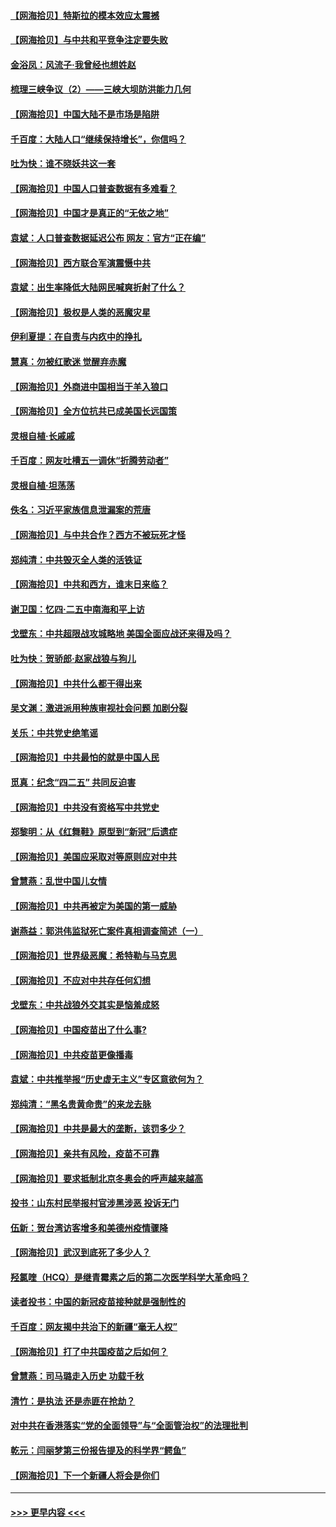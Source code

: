 #### [【网海拾贝】特斯拉的模本效应太震撼](../pages/nsc993/n12925626.md?t=05080901) 
#### [【网海拾贝】与中共和平竞争注定要失败](../pages/nsc993/n12923326.md?t=05080901) 
#### [金浴凤：风流子‧我曾经也想姓赵](../pages/nsc993/n12920911.md?t=05080901) 
#### [梳理三峡争议（2）——三峡大坝防洪能力几何](../pages/nsc993/n12920173.md?t=05080901) 
#### [【网海拾贝】中国大陆不是市场是陷阱](../pages/nsc993/n12920143.md?t=05080901) 
#### [千百度：大陆人口“继续保持增长”，你信吗？](../pages/nsc993/n12918946.md?t=05080901) 
#### [吐为快：谁不晓妖共这一套](../pages/nsc993/n12918941.md?t=05080901) 
#### [【网海拾贝】中国人口普查数据有多难看？](../pages/nsc993/n12917822.md?t=05080901) 
#### [【网海拾贝】中国才是真正的“无依之地”](../pages/nsc993/n12915845.md?t=05080901) 
#### [袁斌：人口普查数据延迟公布 网友：官方“正在编”](../pages/nsc993/n12915748.md?t=05080901) 
#### [【网海拾贝】西方联合军演震慑中共](../pages/nsc993/n12913466.md?t=05080901) 
#### [袁斌：出生率降低大陆网民喊爽折射了什么？](../pages/nsc993/n12913365.md?t=05080901) 
#### [【网海拾贝】极权是人类的恶魔灾星](../pages/nsc993/n12910697.md?t=05080901) 
#### [伊利夏提：在自责与内疚中的挣扎](../pages/nsc993/n12910493.md?t=05080901) 
#### [慧真：勿被红歌迷 觉醒弃赤魔](../pages/nsc993/n12910485.md?t=05080901) 
#### [【网海拾贝】外商进中国相当于羊入狼口](../pages/nsc993/n12908274.md?t=05080901) 
#### [【网海拾贝】全方位抗共已成美国长远国策](../pages/nsc993/n12906878.md?t=05080901) 
#### [灵根自植‧长戚戚](../pages/nsc993/n12905585.md?t=05080901) 
#### [千百度：网友吐槽五一调休“折腾劳动者”](../pages/nsc993/n12905934.md?t=05080901) 
#### [灵根自植‧坦荡荡](../pages/nsc993/n12905562.md?t=05080901) 
#### [佚名：习近平家族信息泄漏案的荒唐](../pages/nsc993/n12904705.md?t=05080901) 
#### [【网海拾贝】与中共合作？西方不被玩死才怪](../pages/nsc993/n12903873.md?t=05080901) 
#### [郑纯清：中共毁灭全人类的活铁证](../pages/nsc993/n12903785.md?t=05080901) 
#### [【网海拾贝】中共和西方，谁末日来临？](../pages/nsc993/n12903482.md?t=05080901) 
#### [谢卫国：忆四‧二五中南海和平上访](../pages/nsc993/n12902192.md?t=05080901) 
#### [戈壁东：中共超限战攻城略地 美国全面应战还来得及吗？](../pages/nsc993/n12902297.md?t=05080901) 
#### [吐为快：贺骄郎‧赵家战狼与狗儿](../pages/nsc993/n12902280.md?t=05080901) 
#### [【网海拾贝】中共什么都干得出来](../pages/nsc993/n12897500.md?t=05080901) 
#### [吴文渊：激进派用种族审视社会问题 加剧分裂](../pages/nsc993/n12893881.md?t=05080901) 
#### [关乐：中共党史绝笔谣](../pages/nsc993/n12897270.md?t=05080901) 
#### [【网海拾贝】中共最怕的就是中国人民](../pages/nsc993/n12894705.md?t=05080901) 
#### [觅真：纪念“四二五” 共同反迫害](../pages/nsc993/n12894553.md?t=05080901) 
#### [【网海拾贝】中共没有资格写中共党史](../pages/nsc993/n12892231.md?t=05080901) 
#### [郑黎明：从《红舞鞋》原型到“新冠”后遗症](../pages/nsc993/n12890469.md?t=05080901) 
#### [【网海拾贝】美国应采取对等原则应对中共](../pages/nsc993/n12889176.md?t=05080901) 
#### [曾慧燕：乱世中国儿女情](../pages/nsc993/n12887931.md?t=05080901) 
#### [【网海拾贝】中共再被定为美国的第一威胁](../pages/nsc993/n12887580.md?t=05080901) 
#### [谢燕益：郭洪伟监狱死亡案件真相调查简述（一）](../pages/nsc993/n12885648.md?t=05080901) 
#### [【网海拾贝】世界级恶魔：希特勒与马克思](../pages/nsc993/n12884062.md?t=05080901) 
#### [【网海拾贝】不应对中共存任何幻想](../pages/nsc993/n12881460.md?t=05080901) 
#### [戈壁东：中共战狼外交其实是恼羞成怒](../pages/nsc993/n12880392.md?t=05080901) 
#### [【网海拾贝】中国疫苗出了什么事?](../pages/nsc993/n12879124.md?t=05080901) 
#### [【网海拾贝】中共疫苗更像播毒](../pages/nsc993/n12876631.md?t=05080901) 
#### [袁斌：中共推举报“历史虚无主义”专区意欲何为？](../pages/nsc993/n12876530.md?t=05080901) 
#### [郑纯清：“黑名贵黄命贵”的来龙去脉](../pages/nsc993/n12875589.md?t=05080901) 
#### [【网海拾贝】中共是最大的垄断，该罚多少？](../pages/nsc993/n12874006.md?t=05080901) 
#### [【网海拾贝】亲共有风险，疫苗不可靠](../pages/nsc993/n12872224.md?t=05080901) 
#### [【网海拾贝】要求抵制北京冬奥会的呼声越来越高](../pages/nsc993/n12868962.md?t=05080901) 
#### [投书：山东村民举报村官涉黑涉恶 投诉无门](../pages/nsc993/n12869726.md?t=05080901) 
#### [伍新：贺台湾访客增多和美德州疫情骤降](../pages/nsc993/n12865651.md?t=05080901) 
#### [【网海拾贝】武汉到底死了多少人？](../pages/nsc993/n12863707.md?t=05080901) 
#### [羟氯喹（HCQ）是继青霉素之后的第二次医学科学大革命吗？](../pages/nsc993/n12638564.md?t=05080901) 
#### [读者投书：中国的新冠疫苗接种就是强制性的](../pages/nsc993/n12859932.md?t=05080901) 
#### [千百度：网友揭中共治下的新疆“毫无人权”](../pages/nsc993/n12858385.md?t=05080901) 
#### [【网海拾贝】打了中共国疫苗之后如何？](../pages/nsc993/n12857866.md?t=05080901) 
#### [曾慧燕：司马璐走入历史 功载千秋](../pages/nsc993/n12856996.md?t=05080901) 
#### [清竹：是执法 还是赤匪在抢劫？](../pages/nsc993/n12856952.md?t=05080901) 
#### [对中共在香港落实“党的全面领导”与“全面管治权”的法理批判](../pages/nsc993/n12856929.md?t=05080901) 
#### [乾元：闫丽梦第三份报告提及的科学界“鳄鱼”](../pages/nsc993/n12855985.md?t=05080901) 
#### [【网海拾贝】下一个新疆人将会是你们](../pages/nsc993/n12855864.md?t=05080901) 

----
#### [ >>> 更早内容 <<< ](../indexes/nsc993-earlier.md)

